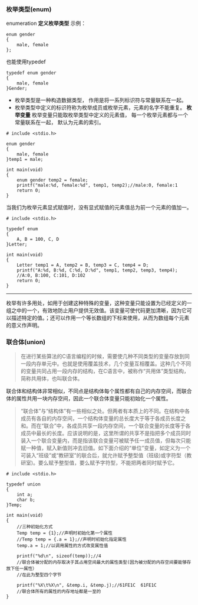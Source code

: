 ### 枚举类型(enum)
enumeration
**定义枚举类型**
示例：
```
enum gender
{
    male, female
};
```
也能使用typedef
```
typedef enum gender
{
    male, female
}Gender;

```
* 枚举类型是一种构造数据类型， 作用是将一系列标识符与常量联系在一起。
* 枚举类型中定义的标识符称为枚举成员或枚举元素，元素的名字不能重复。
**枚举变量**
枚举变量只能取枚举类型中定义的元素值， 每一个枚举元素都与一个常量联系在一起， 默认为元素的索引。
```
# include <stdio.h>

enum gender
{
    male, female
}temp1 = male;

int main(void)
{
    enum gender temp2 = female;
    printf("male:%d, female:%d", temp1, temp2);//male:0, female:1
    return 0;
}
```
当我们为枚举元素显式赋值时，没有显式赋值的元素值总为前一个元素的值加一。
```
# include <stdio.h>

typedef enum
{
    A, B = 100, C, D
}Letter;

int main(void)
{
    Letter temp1 = A, temp2 = B, temp3 = C, temp4 = D;
    printf("A:%d, B:%d, C:%d, D:%d", temp1, temp2, temp3, temp4);
    //A:0, B:100, C:101, D:102
    return 0;
}
```
***
枚举有许多用处，如用于创建这种特殊的变量，这种变量只能设置为已经定义的一组之中的一个，有效地防止用户提供无效值。该变量可使代码更加清晰，因为它可以描述特定的值。；还可以作用一个等长数组的下标来使用，从而为数组每个元素的意义作声明。
 ### 联合体(union)

> 在进行某些算法的C语言编程的时候，需要使几种不同类型的变量存放到同一段内存单元中。也就是使用覆盖技术，几个变量互相覆盖。这种几个不同的变量共同占用一段内存的结构，在C语言中，被称作“共用体”类型结构，简称共用体，也叫联合体。
 
联合体和结构体非常相似，不同点是结构体每个属性都有自己的内存空间，而联合体的属性共用一块内存空间，因此一个联合体变量只能初始化一个属性。

> “联合体”与“结构体”有一些相似之处。但两者有本质上的不同。在结构中各成员有各自的内存空间，一个结构体变量的总长度大于等于各成员长度之和。而在“联合”中，各成员共享一段内存空间，一个联合变量的长度等于各成员中最长的长度。应该说明的是，这里所谓的共享不是指把多个成员同时装入一个联合变量内，而是指该联合变量可被赋予任一成员值，但每次只能赋一种值，赋入新值则冲去旧值。如下面介绍的“单位”变量，如定义为一个可装入“班级”或“教研室”的联合后，就允许赋予整型值（班级)或字符型（教研室)。要么赋予整型值，要么赋予字符型，不能把两者同时赋予它。

```
# include <stdio.h>

typedef union
{
    int a;
    char b;
}Temp;

int main(void)
{
    //三种初始化方式
    Temp temp = {1};//声明时初始化第一个属性
    //Temp temp = {.a = 1};//声明时初始化指定属性
    temp.a = 1;//以调用属性的方式改变属性值
    
    printf("%d\n", sizeof(temp));//4
    //联合体被分配的内存取决于其占用空间最大的属性类型(因为被分配的内存空间要能够存放下任一属性）
    //在此为整型四个字节
    
    printf("%X\t%X\n", &temp.i, &temp.j);//61FE1C  61FE1C
    //联合体所有的属性的内存地址都是一至的
}
```
